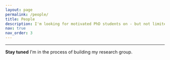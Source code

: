 ```yaml
---
layout: page
permalink: /people/
title: People
description: I'm looking for motivated PhD students on - but not limited to - the research areas discussed <a href='/research' style='color:purple;'>here</a>. Interested candidates should email me with a CV and a short cover letter, or for informal enquiries. For current opportunities, please have a look at the <a href='/openings' style='color:purple;'>openings</a> section.
nav: true
nav_order: 3
---
```


---
**Stay tuned**
I'm in the process of building my research group.

